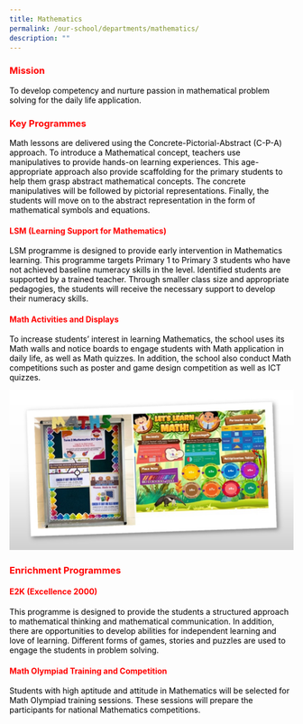 ```yaml
---
title: Mathematics
permalink: /our-school/departments/mathematics/
description: ""
---
```

<h3><span style="color: #ff0000;"><strong>Mission</strong></span></h3>
<p><span style="color: #000000;">To develop competency and nurture passion in mathematical problem solving for the daily life application.</span></p>
<h3><span style="color: #ff0000;"><strong>Key Programmes</strong></span></h3>
<p><span style="color: #000000;">Math lessons are delivered using the Concrete-Pictorial-Abstract (C-P-A) approach. To introduce a Mathematical concept, teachers use manipulatives to provide hands-on learning experiences. This age-appropriate approach also provide scaffolding for the primary students to help them grasp abstract mathematical concepts. The concrete manipulatives will be followed by pictorial representations. Finally, the students will move on to the abstract representation in the form of mathematical symbols and equations.</span></p>
<h4><span style="color: #ff0000;"><strong>LSM (Learning Support for Mathematics)</strong></span></h4>
<p><span style="color: #000000;">LSM programme is designed to provide early intervention in Mathematics learning. This programme targets Primary 1 to Primary 3 students who have not achieved baseline numeracy skills in the level. Identified students are supported by a trained teacher. Through smaller class size and appropriate pedagogies, the students will receive the necessary support to develop their numeracy skills.</span></p>
<h4><span style="color: #ff0000;">Math Activities and Displays</span></h4>
<p><span style="color: #000000;">To increase students&rsquo; interest in learning Mathematics, the school uses its Math walls and notice boards to engage students with Math application in daily life, as well as Math quizzes. In addition, the school also conduct Math competitions such as poster and game design competition as well as ICT quizzes.</span></p>

![](/images/Mathematics.jpg)
<h3><span style="color: #ff0000;">Enrichment Programmes</span></h3>
<h4><span style="color: #000000;"><span style="color: #ff0000;"><strong>E2K (Excellence 2000)</strong></span></span></h4>
<p><span style="color: #000000;">This programme is designed to provide the students a structured approach to mathematical thinking and mathematical communication. In addition, there are opportunities to develop abilities for independent learning and love of learning. Different forms of games, stories and puzzles are used to engage the students in problem solving.</span></p>
<h4><span style="color: #ff0000;">Math Olympiad Training and Competition</span></h4>
<p><span style="color: #000000;">Students with high aptitude and attitude in Mathematics will be selected for Math Olympiad training sessions. These sessions will prepare the participants for national Mathematics competitions.</span></p>